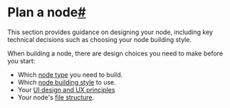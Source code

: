 [](https://github.com/n8n-io/n8n-docs/edit/main/docs/integrations/creating-nodes/plan/index.md "Edit this page")

# Plan a node[#](#plan-a-node "Permanent link")

This section provides guidance on designing your node, including key technical decisions such as choosing your node building style.

When building a node, there are design choices you need to make before you start:

*   Which [node type](node-types/) you need to build.
*   Which [node building style](choose-node-method/) to use.
*   Your [UI design and UX principles](node-ui-design/)
*   Your node's [file structure](../build/reference/node-file-structure/).